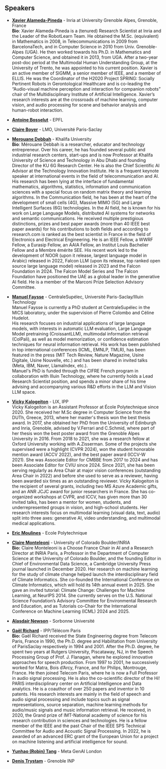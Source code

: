 ## Speakers
* **[Xavier Alameda-Pineda](http://xavirema.eu/)** - Inria at University Grenoble Alpes, Grenoble, France <br/>
**Bio**: Xavier Alameda-Pineda is a (tenured) Research Scientist at Inria and the Leader of the RobotLearn Team. He obtained the M.Sc. (equivalent) in Mathematics in 2008, in Telecommunications in 2009 from BarcelonaTech, and in Computer Science in 2010 from Univ. Grenoble-Alpes (UGA). He then worked towards his Ph.D. in Mathematics and Computer Science, and obtained it in 2013, from UGA. After a two-year post-doc period at the Multimodal Human Understanding Group, at the University of Trento, he was appointed to his current position. Xavier is an active member of SIGMM, a senior member of IEEE, and a member of ELLIS. He was the Coordinator of the H2020 Project SPRING: Socially Pertinent Robots in Gerontological Healthcare and is co-leading the “Audio-visual machine perception and interaction for companion robots” chair of the Multidisciplinary Institute of Artificial Intelligence. Xavier’s research interests are at the crossroads of machine learning, computer vision, and audio processing for scene and behavior analysis and human-robot interaction. <br/>

* **[Antoine Bosselut](https://atcbosselut.github.io/)** - EPFL <br/>

* **[Claire Boyer](https://www.imo.universite-paris-saclay.fr/~claire.boyer/)** - LMO, Université Paris-Saclay <br/>

* **[Merouane Debbah](https://www.ku.ac.ae/college-people/merouane-debbah)** - Khalifa University <br/>
**Bio**: Mérouane Debbah is a researcher, educator and technology entrepreneur. Over his career, he has founded several public and industrial research centers, start-ups and is now Professor at  Khalifa University of Science and Technology in Abu Dhabi and founding Director of the KU 6G Research Center. He is also the Chief Scientific AI Advisor at the Technology Innovation Institute. He is a frequent keynote speaker at international events in the field of telecommunication and AI. His research has been lying at the interface of fundamental mathematics, algorithms, statistics, information and communication sciences with a special focus on random matrix theory and learning algorithms. In the Communication field, he has been at the heart of the development of small cells (4G), Massive MIMO (5G) and Large Intelligent Surfaces (6G) technologies. In the AI field, he is known for his work on Large Language Models, distributed AI systems for networks and semantic communications. He received multiple prestigious distinctions, prizes and best paper awards (more than 40 IEEE best paper awards) for his contributions to both fields and according to research.com is ranked as the best scientist in France in the field of Electronics and Electrical Engineering. He is an IEEE Fellow, a WWRF Fellow, a Eurasip Fellow, an AAIA Fellow, an Institut Louis Bachelier Fellow and a Membre émérite SEE. His recent work led to the development of NOOR (upon it release, largest language model in Arabic) released in 2022, Falcon LLM (upon its release, top ranked open source large language model) released in 2023 and the Falcon Foundation in 2024. The Falcon Model Series and The Falcon Foundation have positioned the UAE as a global leader in the generative AI field. He is a member of the Marconi Prize Selection Advisory Committee.
  
* **[Manuel Faysse](https://manuelfay.github.io/#)** - CentraleSupélec, Université Paris-Saclay/Illuin Technology <br/>
Manuel Faysse is currently a PhD student at CentraleSupélec in the MICS laboratory, under the supervision of Pierre Colombo and Céline Hudelot.<br/>
His research focuses on industrial applications of large language models, with interests in automatic LLM evaluation, Large Language Model pretraining (CroissantLLM), multimodal information retrieval (ColPali), as well as model memorization, or confidence estimation techniques for neural information retrieval. 
His work has been published in top international conferences (ICML, EMNLP, TMLR), has been featured in the press (MIT Tech Review, Nature Magazine, Usine Digitale, Usine Nouvelle, etc.) and has been shared in invited talks (Meta, IBM, Naver, LlamaIndex, etc.).<br/>
Manuel's PhD is funded through the CIFRE French program in collaboration with Illuin Technology, where he currently holds a Lead Research Scientist position, and spends a minor share of his time advising and accompanying various R&D efforts in the LLM and Vision LLM space.<br/>

* **[Vicky Kalogeiton](https://vicky.kalogeiton.info/)** - LIX, IPP <br/>
Vicky Kalogeiton is an Assistant Professor at École Polytechnique since 2020. She received her M.Sc degree in Computer Science from the DUTh, Greece, 2013, where her master's thesis won the best thesis award. In 2017, she obtained her PhD from the University of Edinburgh and Inria, Grenoble, advised by V.Ferrari and C.Schmid, where part of her thesis won the best poster award from the Grenoble Alpes University in 2016. From 2018 to 2021, she was a research fellow at Oxford University working with A.Zisserman. Some of the projects she supervised were a highlight (CVPR 2024), won the student honorable mention award (ACCV 2022), and the best paper award (ICCV-W 2021). She was Associate Editor for CMBBE from 2017 to 2024 and has been Associate Editor for CVIU since 2024. Since 2021, she has been serving regularly as Area Chair at major vision conferences (outstanding Area Chair in 2022) and before she used to serve as a reviewer, having been awarded six times as an outstanding reviewer. Vicky Kalogeiton is the recipient of several grants, including two MS Azure Academic gifts, and an ANR JCJC award for junior researchers in France. She has co-organized workshops at CVPR, and ICCV, has given more than 30 invited talks, has been a mentor for women, students, and underrepresented groups in vision, and high-school students. Her research interests focus on multimodal learning (visual data, text, audio) split into three axes: generative AI, video understanding, and multimodal medical applications.

* **[Eric Moulines](http://www.cmapx.polytechnique.fr/~moulines/)** - Ecole Polytechnique <br/>

* **[Claire Monteleoni](https://www.colorado.edu/faculty/claire-monteleoni/)** - University of Colorado Boulder/INRIA <br/>
**Bio:** Claire Monteleoni is a Choose France Chair in AI and a Research Director at INRIA Paris, a Professor in the Department of Computer Science at the University of Colorado Boulder, and the founding Editor in Chief of Environmental Data Science, a Cambridge University Press journal launched in December 2020. Her research on machine learning for the study of climate change helped launch the interdisciplinary field of Climate Informatics. She co-founded the International Conference on Climate Informatics, which will hold its 14th annual event in 2025. She gave an invited tutorial: Climate Change: Challenges for Machine Learning, at NeurIPS 2014. She currently serves on the U.S. National Science Foundation’s Advisory Committee for Environmental Research and Education, and as Tutorials co-Chair for the International Conference on Machine Learning (ICML) 2024 and 2025. <br/>
* **[Alasdair Newson](https://sites.google.com/site/alasdairnewson/)** - Sorbonne Université <br/>

* **[Gaël Richard](https://www.telecom-paris.fr/gael-richard)** - IPP/Télécom Paris <br/>
**Bio:**  Gaël Richard received the State Engineering degree from Telecom Paris, France in 1990, the Ph.D. degree and Habilitation from University of ParisSaclay respectively in 1994 and 2001. After the Ph.D. degree, he spent two years at Rutgers University, Piscataway, NJ, in the Speech Processing Group of Prof. J. Flanagan, where he explored innovative approaches for speech production. From 1997 to 2001, he successively worked for Matra, Bois d’Arcy, France, and for Philips, Montrouge, France. He then joined Telecom Paris, where he is now a Full Professor in audio signal processing. He is also the co-scientific director of the Hi! PARIS interdisciplinary center on Artificial Intelligence and Data analytics. He is a coauthor of over 250 papers and inventor in 10 patents. His research interests are mainly in the field of speech and audio signal processing and include topics such as signal representations, source separation, machine learning methods for audio/music signals and music information retrieval. He received, in 2020, the Grand prize of IMT-National academy of science for his research contribution in sciences and technologies. He is a fellow member of the IEEE and the past Chair of the IEEE SPS Technical Committee for Audio and Acoustic Signal Processing. In 2022, he is awarded of an advanced ERC grant of the European Union for a project on machine listening and artificial intelligence for sound. <br/>
* **[Yunhao (Robin) Tang](https://robintyh1.github.io/)** - Meta GenAI London <br/>

* **[Denis Trystam](https://datamove.imag.fr/denis.trystram/)** - Grenoble INP <br/>
